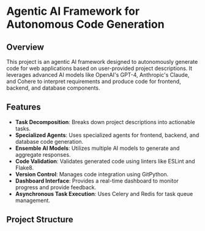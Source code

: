 # Agentic AI Framework for Autonomous Code Generation

## Overview

This project is an agentic AI framework designed to autonomously generate code for web applications based on user-provided project descriptions. It leverages advanced AI models like OpenAI's GPT-4, Anthropic's Claude, and Cohere to interpret requirements and produce code for frontend, backend, and database components.

## Features

- **Task Decomposition**: Breaks down project descriptions into actionable tasks.
- **Specialized Agents**: Uses specialized agents for frontend, backend, and database code generation.
- **Ensemble AI Models**: Utilizes multiple AI models to generate and aggregate responses.
- **Code Validation**: Validates generated code using linters like ESLint and Flake8.
- **Version Control**: Manages code integration using GitPython.
- **Dashboard Interface**: Provides a real-time dashboard to monitor progress and provide feedback.
- **Asynchronous Task Execution**: Uses Celery and Redis for task queue management.

## Project Structure

